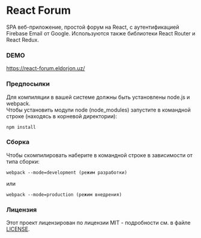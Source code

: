 # React Forum

SPA веб-приложение, простой форум на React, с аутентификацией Firebase Email от Google. Используются также библиотеки React Router и React Redux.

### DEMO

https://react-forum.eldorjon.uz/

### Предпосылки

Для компиляции в вашей системе должны быть установлены node.js и webpack.  
Чтобы установить модули node (node_modules) запустите в командной строке (находясь в корневой директории):  
```
npm install
```

### Сборка

Чтобы скомпилировать наберите в командной строке в зависимости от типа сборки:  
```
webpack --mode=development (режим разработки)  
```
или  
```
webpack --mode=production (режим внедрения)
```

### Лицензия

Этот проект лицензирован по лицензии MIT - подробности см. в файле [LICENSE](LICENSE).

